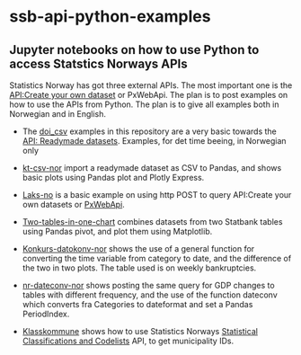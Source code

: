 # ssb-api-python-examples

## Jupyter notebooks on how to use Python to access Statstics Norways APIs

Statistics Norway has got three external APIs. The most important one is the [API:Create your own dataset](https://www.ssb.no/en/omssb/tjenester-og-verktoy/api/px-api) or PxWebApi. The plan is to post examples on how to use the APIs from Python. The plan is to give all examples both in Norwegian and in English.


- The [doi_csv](eks1_doi_csv_nor.ipynb) examples in this repository are a very basic towards the [API: Readymade datasets](https://data.ssb.no/api/v0/dataset/?lang=en).
Examples, for det time beeing, in Norwegian only
- [kt-csv-nor](kt-csv-nor) import a readymade dataset as CSV to Pandas, and shows basic plots using Pandas plot and Plotly Express.
- [Laks-no](laks-no.ipynb) is a basic example on using http POST to query API:Create your own datasets or [PxWebApi](https://www.ssb.no/en/omssb/tjenester-og-verktoy/api/px-api).
- [Two-tables-in-one-chart](two-tables-one-chart_nor.ipynb) combines datasets from two Statbank tables using Pandas pivot, and plot them using Matplotlib.
- [Konkurs-datokonv-nor](konkurs-datokonv.ipynb) shows the use of a general function for converting the time variable from category to date, and the difference of the two in two plots. The table used is on weekly bankruptcies.
- [nr-dateconv-nor](nr-datokonv.ipynb) shows posting the same query for GDP changes to tables with different frequency, and the use of the function dateconv which converts fra Categories to dateformat and set a Pandas PeriodIndex.

- [Klasskommune](klass_kommune2020.ipynb) shows how to use Statistics Norways [Statistical Classifications and Codelists](https://www.ssb.no/en/klass/) API, to get municipality IDs.

